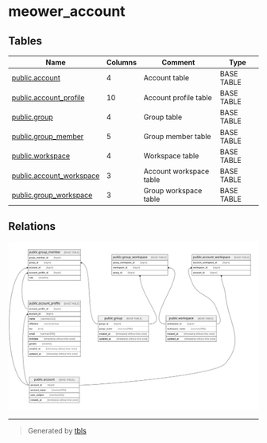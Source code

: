 # meower_account

## Tables

| Name                                                    | Columns | Comment                 | Type       |
| ------------------------------------------------------- | ------- | ----------------------- | ---------- |
| [public.account](public.account.md)                     | 4       | Account table           | BASE TABLE |
| [public.account_profile](public.account_profile.md)     | 10      | Account profile table   | BASE TABLE |
| [public.group](public.group.md)                         | 4       | Group table             | BASE TABLE |
| [public.group_member](public.group_member.md)           | 5       | Group member table      | BASE TABLE |
| [public.workspace](public.workspace.md)                 | 4       | Workspace table         | BASE TABLE |
| [public.account_workspace](public.account_workspace.md) | 3       | Account workspace table | BASE TABLE |
| [public.group_workspace](public.group_workspace.md)     | 3       | Group workspace table   | BASE TABLE |

## Relations

![er](schema.svg)

---

> Generated by [tbls](https://github.com/k1LoW/tbls)
